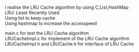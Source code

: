 I realise the LRU Cache algorithm by using C,List,HashMap <br>
LRU:	Least Recently Used <br>
Using list to keep cache  <br>
Using hashmap to increase the accesspeed <br>

main.c for test the LRU Cache algorithm <br>
LRUCacheImpl.c for implement of the LRU Cache algorithm <br>
LRUCacheImpl.h and LRUCache.h for interface of LRU Cache <br>
